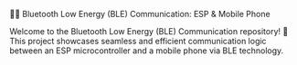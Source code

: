 📱🔵 Bluetooth Low Energy (BLE) Communication: ESP & Mobile Phone

Welcome to the Bluetooth Low Energy (BLE) Communication repository! 🚀 This project showcases seamless and efficient communication logic between an ESP microcontroller and a mobile phone via BLE technology.
